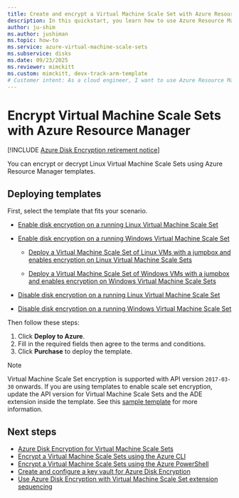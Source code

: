 ```yaml
---
title: Create and encrypt a Virtual Machine Scale Set with Azure Resource Manager templates
description: In this quickstart, you learn how to use Azure Resource Manager templates to create and encrypt a Virtual Machine Scale Set
author: ju-shim
ms.author: jushiman
ms.topic: how-to
ms.service: azure-virtual-machine-scale-sets
ms.subservice: disks
ms.date: 09/23/2025
ms.reviewer: mimckitt
ms.custom: mimckitt, devx-track-arm-template
# Customer intent: As a cloud engineer, I want to use Azure Resource Manager templates to create and encrypt Virtual Machine Scale Sets, so that I can ensure data security and compliance for my running virtual machines.
---
```


# Encrypt Virtual Machine Scale Sets with Azure Resource Manager

[!INCLUDE [Azure Disk Encryption retirement notice](~/reusable-content/ce-skilling/azure/includes/security/azure-disk-encryption-retirement.md)]

You can encrypt or decrypt Linux Virtual Machine Scale Sets using Azure Resource Manager templates.

## Deploying templates

First, select the template that fits your scenario.

- [Enable disk encryption on a running Linux Virtual Machine Scale Set](https://github.com/Azure/azure-quickstart-templates/tree/master/quickstarts/microsoft.compute/encrypt-running-vmss-linux)

- [Enable disk encryption on a running Windows Virtual Machine Scale Set](https://github.com/Azure/azure-quickstart-templates/tree/master/quickstarts/microsoft.compute/encrypt-running-vmss-windows)

  - [Deploy a Virtual Machine Scale Set of Linux VMs with a jumpbox and enables encryption on Linux Virtual Machine Scale Sets](https://github.com/Azure/azure-quickstart-templates/tree/master/quickstarts/microsoft.compute/encrypt-vmss-linux-jumpbox)

  - [Deploy a Virtual Machine Scale Set of Windows VMs with a jumpbox and enables encryption on Windows Virtual Machine Scale Sets](https://github.com/Azure/azure-quickstart-templates/tree/master/quickstarts/microsoft.compute/encrypt-vmss-windows-jumpbox)

- [Disable disk encryption on a running Linux Virtual Machine Scale Set](https://github.com/Azure/azure-quickstart-templates/tree/master/quickstarts/microsoft.compute/decrypt-vmss-linux)

- [Disable disk encryption on a running Windows Virtual Machine Scale Set](https://github.com/Azure/azure-quickstart-templates/tree/master/quickstarts/microsoft.compute/decrypt-vmss-windows)

Then follow these steps:

1. Click **Deploy to Azure**.
2. Fill in the required fields then agree to the terms and conditions.
3. Click **Purchase** to deploy the template.

> [!NOTE]
> Virtual Machine Scale Set encryption is supported with API version `2017-03-30` onwards. If you are using templates to enable scale set encryption, update the API version for Virtual Machine Scale Sets and the ADE extension inside the template. See this [sample template](https://github.com/Azure/azure-quickstart-templates/blob/master/quickstarts/microsoft.compute/encrypt-running-vmss-windows/azuredeploy.json) for more information.

## Next steps

- [Azure Disk Encryption for Virtual Machine Scale Sets](disk-encryption-overview.md)
- [Encrypt a Virtual Machine Scale Sets using the Azure CLI](disk-encryption-cli.md)
- [Encrypt a Virtual Machine Scale Sets using the Azure PowerShell](disk-encryption-powershell.md)
- [Create and configure a key vault for Azure Disk Encryption](disk-encryption-key-vault.md)
- [Use Azure Disk Encryption with Virtual Machine Scale Set extension sequencing](disk-encryption-extension-sequencing.md)
